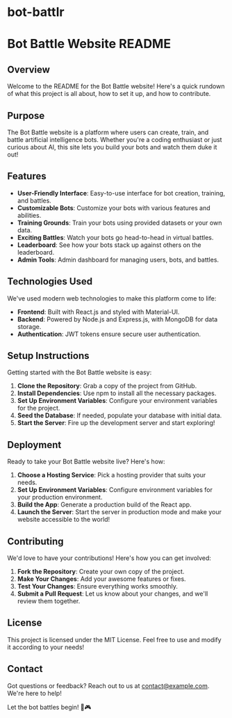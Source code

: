 # bot-battlr

# Bot Battle Website README

## Overview

Welcome to the README for the Bot Battle website! Here's a quick rundown of what this project is all about, how to set it up, and how to contribute.

## Purpose

The Bot Battle website is a platform where users can create, train, and battle artificial intelligence bots. Whether you're a coding enthusiast or just curious about AI, this site lets you build your bots and watch them duke it out!

## Features

- **User-Friendly Interface**: Easy-to-use interface for bot creation, training, and battles.
- **Customizable Bots**: Customize your bots with various features and abilities.
- **Training Grounds**: Train your bots using provided datasets or your own data.
- **Exciting Battles**: Watch your bots go head-to-head in virtual battles.
- **Leaderboard**: See how your bots stack up against others on the leaderboard.
- **Admin Tools**: Admin dashboard for managing users, bots, and battles.

## Technologies Used

We've used modern web technologies to make this platform come to life:

- **Frontend**: Built with React.js and styled with Material-UI.
- **Backend**: Powered by Node.js and Express.js, with MongoDB for data storage.
- **Authentication**: JWT tokens ensure secure user authentication.

## Setup Instructions

Getting started with the Bot Battle website is easy:

1. **Clone the Repository**: Grab a copy of the project from GitHub.
2. **Install Dependencies**: Use npm to install all the necessary packages.
3. **Set Up Environment Variables**: Configure your environment variables for the project.
4. **Seed the Database**: If needed, populate your database with initial data.
5. **Start the Server**: Fire up the development server and start exploring!

## Deployment

Ready to take your Bot Battle website live? Here's how:

1. **Choose a Hosting Service**: Pick a hosting provider that suits your needs.
2. **Set Up Environment Variables**: Configure environment variables for your production environment.
3. **Build the App**: Generate a production build of the React app.
4. **Launch the Server**: Start the server in production mode and make your website accessible to the world!

## Contributing

We'd love to have your contributions! Here's how you can get involved:

1. **Fork the Repository**: Create your own copy of the project.
2. **Make Your Changes**: Add your awesome features or fixes.
3. **Test Your Changes**: Ensure everything works smoothly.
4. **Submit a Pull Request**: Let us know about your changes, and we'll review them together.

## License

This project is licensed under the MIT License. Feel free to use and modify it according to your needs!

## Contact

Got questions or feedback? Reach out to us at [contact@example.com](mailto:contact@chantykez@gmail.com). We're here to help!

Let the bot battles begin! 🤖🎮
